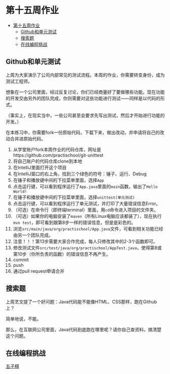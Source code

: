 # 第十五周作业

- [第十五周作业](#%E7%AC%AC%E5%8D%81%E4%BA%94%E5%91%A8%E4%BD%9C%E4%B8%9A)
  - [Github和单元测试](#github%E5%92%8C%E5%8D%95%E5%85%83%E6%B5%8B%E8%AF%95)
  - [搜索题](#%E6%90%9C%E7%B4%A2%E9%A2%98)
  - [在线编程挑战](#%E5%9C%A8%E7%BA%BF%E7%BC%96%E7%A8%8B%E6%8C%91%E6%88%98)

## Github和单元测试

上周为大家演示了公司内部常见的测试流程。本周的作业，你需要转变身份，成为测试工程师。

想象在一个公司里面，经过反复讨论，你们已经商量好了要做哪些功能。现在功能的开发交由另外的团队完成，你则需要对这些功能进行测试——同样是以代码的形式。

（事实上，在现实当中，一些公司甚至会要求先写出测试，然后才开始进行功能的开发。）

在本练习中，你需要fork一份原始代码，下载下来，做出改动，并申请将自己的改动合并进原始代码。

1. 从学堂账户fork本周作业的代码仓库，网址是https://github.com/practischool/git-unittest
2. 将自己账户的代码仓库clone到本地
3. 在IntelliJ里面打开这个项目
4. 在IntelliJ窗口的右上角，找到三个绿色的符号：锤子、运行、Debug
5. 在锤子和播放键中间的下拉菜单里面，选择`App`
6. 点击运行键，可以看到程序运行了`App.java`里面的`main`函数，输出了`Hello World!`
7. 在锤子和播放键中间的下拉菜单里面，选择`unittest(单元测试)`
8. 点击运行键，可以看到程序运行了单元测试，并打印了大量错误信息Error。
9. （可选）在命令行（即终端terminal）里面，用`cd`命令进入项目的文件夹。
10. （可选）如果你的电脑安装了`maven`（所有Linux电脑应该都装了），现在执行`mvn test`，即可看到跟第8步一样的错误信息，但是是彩色的。
11. 浏览`src/main/java/org/practischool/App.java`文件，可看到相关功能已经由另一个团队完成。
12. 注意！！！第13步需要大家合作完成，每人只修改其中的2-3个函数即可。
13. 修改测试文件`src/test/java/org/practischool/AppTest.java`，使得第8或第10步（你所负责的函数）的错误信息不再产生。
14. commit
15. push
16. 通过pull request申请合并

## 搜索题

上周艺文提了一个好问题：Java代码能不能像HTML、CSS那样，跑在Github上？

简单地说，不能。

那么，在互联网公司里面，Java代码到底跑在哪里呢？请你自己查资料，搞清楚这个问题。

## 在线编程挑战

[五子棋][1]

[1]:https://vijos.org/d/kidolab_2019_Spring/homework/5cff9a49f4136234c8c28bcc